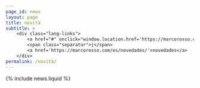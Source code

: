 ```yaml
---
page_id: news
layout: page
title: novità
subtitle: >
    <div class="lang-links">
        <a href="#" onclick="window.location.href='https://marcorosso.com/news/'; return false;">news</a>
        <span class="separator">|</span>
        <a href='https://marcorosso.com/es/novedades/'>novedades</a>
    </div>
permalink: /novità/
---
```


  {% include news.liquid %}
